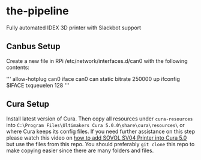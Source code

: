 # the-pipeline
Fully automated IDEX 3D printer with Slackbot support

## Canbus Setup

Create a new file in RPi /etc/network/interfaces.d/can0 with the following contents:

'''
allow-hotplug can0
iface can0 can static
    bitrate 250000
    up ifconfig $IFACE txqueuelen 128
'''


## Cura Setup

Install latest version of Cura. Then copy all resources under `cura-resources` into `C:\Program Files\Ultimakers Cura 5.0.0\share\cura\resources\` or where Cura keeps its config files. If you need further assistance on this step please watch this video on [how to add SOVOL SV04 Printer into Cura 5.0](https://www.youtube.com/watch?v=4KL_7jbV8KM) but use the files from this repo. You should preferably `git clone` this repo to make copying easier since there are many folders and files.
